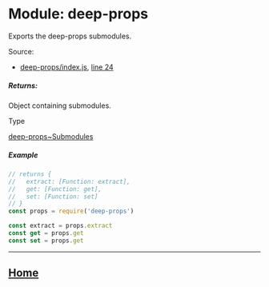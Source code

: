 Module: deep-props
==================

Exports the deep-props submodules.

Source:

*   [deep-props/index.js](https://github.com/jpcx/deep-props/blob/0.3.1/index.js), [line 24](https://github.com/jpcx/deep-props/blob/0.3.1/index.js#L24)

##### Returns:

Object containing submodules.

Type

[deep-props~Submodules](https://github.com/jpcx/deep-props/blob/0.3.1/docs/global.md#~Submodules)

##### Example

```js
// returns {
//   extract: [Function: extract],
//   get: [Function: get],
//   set: [Function: set]
// }
const props = require('deep-props')

const extract = props.extract
const get = props.get
const set = props.get
```

<hr>

## [Home](https://github.com/jpcx/deep-props/blob/0.3.1/README.md)
